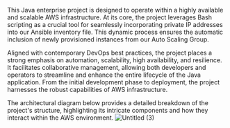 This Java enterprise project is designed to operate within a highly available and scalable AWS infrastructure. At its core, the project leverages Bash scripting as a crucial tool for seamlessly incorporating private IP addresses into our Ansible inventory file. This dynamic process ensures the automatic inclusion of newly provisioned instances from our Auto Scaling Group.

Aligned with contemporary DevOps best practices, the project places a strong emphasis on automation, scalability, high availability, and resilience. It facilitates collaborative management, allowing both developers and operators to streamline and enhance the entire lifecycle of the Java application. From the initial development phase to deployment, the project harnesses the robust capabilities of AWS infrastructure.

The architectural diagram below provides a detailed breakdown of the project's structure, highlighting its intricate components and how they interact within the AWS environment.
![Untitled (3)](https://github.com/Sophia-Ikwuneme/Ansible-autodiscovery-project/assets/146546195/1e60e1c3-7e7e-479d-9c14-fd338ceca41e)
